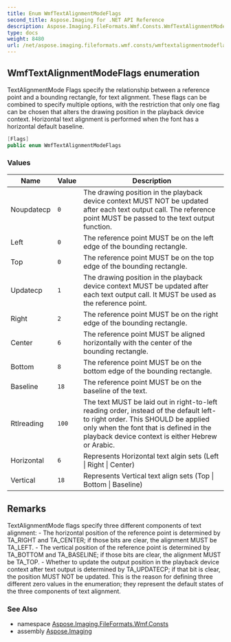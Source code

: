 ```yaml
---
title: Enum WmfTextAlignmentModeFlags
second_title: Aspose.Imaging for .NET API Reference
description: Aspose.Imaging.FileFormats.Wmf.Consts.WmfTextAlignmentModeFlags enum. TextAlignmentMode Flags specify the relationship between a reference point and a bounding rectangle for text alignment. These flags can be combined to specify multiple options with the restriction that only one flag can be chosen that alters the drawing position in the playback device context. Horizontal text alignment is performed when the font has a horizontal default baseline
type: docs
weight: 8480
url: /net/aspose.imaging.fileformats.wmf.consts/wmftextalignmentmodeflags/
---
```

## WmfTextAlignmentModeFlags enumeration

TextAlignmentMode Flags specify the relationship between a reference point and a bounding rectangle, for text alignment. These flags can be combined to specify multiple options, with the restriction that only one flag can be chosen that alters the drawing position in the playback device context. Horizontal text alignment is performed when the font has a horizontal default baseline.

```csharp
[Flags]
public enum WmfTextAlignmentModeFlags
```

### Values

| Name | Value | Description |
| --- | --- | --- |
| Noupdatecp | `0` | The drawing position in the playback device context MUST NOT be updated after each text output call. The reference point MUST be passed to the text output function. |
| Left | `0` | The reference point MUST be on the left edge of the bounding rectangle. |
| Top | `0` | The reference point MUST be on the top edge of the bounding rectangle. |
| Updatecp | `1` | The drawing position in the playback device context MUST be updated after each text output call. It MUST be used as the reference point. |
| Right | `2` | The reference point MUST be on the right edge of the bounding rectangle. |
| Center | `6` | The reference point MUST be aligned horizontally with the center of the bounding rectangle. |
| Bottom | `8` | The reference point MUST be on the bottom edge of the bounding rectangle. |
| Baseline | `18` | The reference point MUST be on the baseline of the text. |
| Rtlreading | `100` | The text MUST be laid out in right-to-left reading order, instead of the default left-to right order. This SHOULD be applied only when the font that is defined in the playback device context is either Hebrew or Arabic. |
| Horizontal | `6` | Represents Horizontal text algin sets (Left &#x7C; Right &#x7C; Center) |
| Vertical | `18` | Represents Vertical text align sets (Top &#x7C; Bottom &#x7C; Baseline) |

## Remarks

TextAlignmentMode flags specify three different components of text alignment: - The horizontal position of the reference point is determined by TA_RIGHT and TA_CENTER; if those bits are clear, the alignment MUST be TA_LEFT. - The vertical position of the reference point is determined by TA_BOTTOM and TA_BASELINE; if those bits are clear, the alignment MUST be TA_TOP. - Whether to update the output position in the playback device context after text output is determined by TA_UPDATECP; if that bit is clear, the position MUST NOT be updated. This is the reason for defining three different zero values in the enumeration; they represent the default states of the three components of text alignment.

### See Also

* namespace [Aspose.Imaging.FileFormats.Wmf.Consts](../../aspose.imaging.fileformats.wmf.consts/)
* assembly [Aspose.Imaging](../../)


